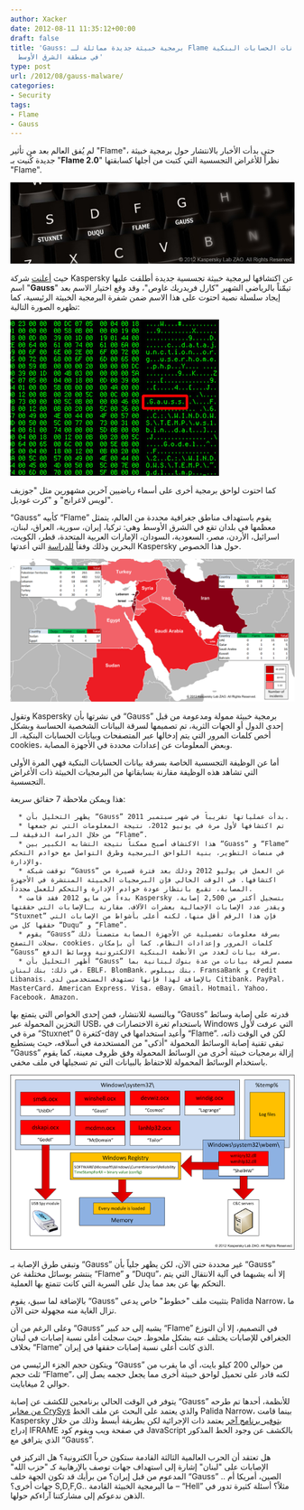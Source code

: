 ```yaml
---
author: Xacker
date: 2012-08-11 11:35:12+00:00
draft: false
title: 'Gauss: برمجية خبيثة جديدة مماثلة لـ Flame تتخصص في سرق بيانات الحسابات البنكية
  في منطقة الشرق الأوسط'
type: post
url: /2012/08/gauss-malware/
categories:
- Security
tags:
- Flame
- Gauss
---
```


لم يُفق العالم بعد من تأثير "Flame"، حتى بدأت الأخبار بالانتشار حول برمجية خبيثة جديدة كُنيت بـ "**Flame 2.0**" نظراً للأغراض التجسسية التي كتبت من أجلها كسابقتها "Flame".




[
![](208193775.jpg)
](208193775.jpg)




حيث [أعلنت](http://www.kaspersky.com/about/news/virus/2012/Kaspersky_Lab_and_ITU_Discover_Gauss_A_New_Complex_Cyber_Threat_Designed_to_Monitor_Online_Banking_Accounts) شركة Kaspersky عن اكتشافها لبرمجية خبيثة تجسسية جديدة أطلقت عليها اسم "**Gauss**" تيمّناً بالرياضي الشهير "كارل فريدريك غاوص"، وقد وقع اختيار الاسم بعد إيجاد سلسلة نصية احتوت على هذا الاسم ضمن شفرة البرمجية الخبيثة الرئيسية، كما تظهره الصورة التالية:




[![ظهور اسم الرياضي "Gauss" في الشفرة الخبيثة](httpwwwsecurelistcom-image.n.jpg)
](httpwwwsecurelistcom-image.n.jpg)




كما احتوت لواحق برمجية أخرى على أسماء رياضيين آخرين مشهورين مثل "جوزيف لويس لاغرانج" و "كرت غوديل".




“Gauss” كأبيه “Flame” يقوم باستهداف مناطق جغرافية محددة من العالم، يتمثل معظمها في بلدان تقع في الشرق الأوسط وهي: تركيا، إيران، سورية، العراق، لبنان، اسرائيل، الأردن، مصر، السعودية، السودان، الإمارات العربية المتحدة، قطر، الكويت، البحرين وذلك وفقاً [للدراسة](http://www.securelist.com/en/analysis/204792238/Gauss_Abnormal_Distribution) التي أعدتها Kaspersky حول هذا الخصوص.




[![التوزع الجغرافي للإصابات التي حققها "Gauss" مركّزة في الشرق الأوسط](gauss_infections.png)
](gauss_infections.png)




وتقول Kaspersky في نشرتها بأن “Gauss” برمجية خبيثة ممولة ومدعومة من قبل إحدى الدول أو الجهات الثرية، تم تصميمها لسرقة البيانات الشخصية الحساسة وبشكل أخص كلمات المرور التي يتم إدخالها عبر المتصفحات وبيانات الحسابات البنكية، الـ cookies، وبعض المعلومات عن إعدادات محددة في الأجهزة المصابة.




أما عن الوظيفة التجسسية الخاصة بسرقة بيانات الحسابات البنكية فهي المرة الأولى التي تشاهد هذه الوظيفة مقارنة بسابقاتها من البرمجيات الخبيثة ذات الأغراض التجسسية.




هذا ويمكن ملاحظة 7 حقائق سريعة:




<!-- more -->






	  * يظهر التحليل بأن “Gauss” بدأت عملياتها تقريباً في شهر سبتمبر 2011.
	  * تم اكتشافها لأول مرة في يونيو 2012، نتيجة المعلومات التي تم جمعها من خلال الدراسة الدقيقة لـ “Flame”.
	  * هذا الاكتشاف أصبح ممكناً نتيجة التشابه الكبير بين “Guass” و “Flame” في منصات التطوير، بنية اللواحق البرمجية وطرق التواصل مع خوادم التحكم والإدارة.
	  * توقفت شبكة “Gauss” عن العمل في يوليو 2012 وذلك بعد فترة قصيرة من اكتشافها. في الوقت الحالي فإن البرمجيات الخبيثة المنتشرة في الأجهزة المصابة، تقبع بانتظار عودة خوادم الإدارة والتحكم للعمل مجدداً.
	  * بدءاً من مايو 2012 فقد قامت Kaspersky بتسجيل أكثر من 2,500 إصابة، ويقدر عدد الإصابات الإجمالية بعشرات الآلاف. مقارنة بـالإصابات التي حققتها “Stuxnet” فإن هذا الرقم أقل منها، لكنه أعلى بأشواط من الإصابات التي حققها كل من “Duqu” و “Flame”.
	  * يقوم “Gauss” بسرقة معلومات تفصيلية عن الأجهزة المصابة متضمناً ذلك سجلات التصفح، cookies، كلمات المرور وإعدادات النظام. كما أن بإمكان “Gauss” سرقة بيانات لعدد من الأنظمة البنكية الالكترونية ووسائط الدفع.
	  * أظهر التحليل بأن “Gauss” مصمم لسرقة بيانات من عدة بنوك لبنانية بما في ذلك: بنك لبنان، EBLF، BlomBank، بنك بيبلوس، FransaBank و Credit Libanais. بالإضافة لهذا فإنها تستهدف المستخدمين لدى Citibank، PayPal، MasterCard، American Express، Visa، eBay، Gmail، Hotmail، Yahoo، Facebook، Amazon.



وبالنسبة للانتشار، فمن إحدى الخواص التي يتمتع بها “Gauss” قدرته على إصابة وسائط التخزين المحمولة عبر USB، باستخدام ثغرة الاختصارات في Windows التي عرفت لأول مرة في “Stuxnet” كثغرة 0-day وأعيد استخدامها في “Flame”. لكن في الوقت ذاته، تبقى تقنية إصابة الوسائط المحمولة "أذكى" من المستخدمة في أسلافه، حيث يستطيع “Gauss” إزالة برمجيات خبيثة أخرى من الوسائط المحمولة وفق ظروف معينة، كما يقوم باستخدام الوسائط المحمولة للاحتفاظ بالبيانات التي تم تسجيلها في ملف مخفي.




[![اللواحق البرمجية الخبيثة](208193770.png)
](208193770.png)




وتبقى طرق الإصابة بـ “Gauss” غير محددة حتى الآن، لكن يظهر جلياً بأن “Gauss” ينتشر بوسائل مختلفة عن “Flame” و “Duqu”، إلا أنه يشبهما في آلية الانتقال التي يتم التحكم بها عن بعد مما يدل على السرية التي كانت تتمتع بها العملية.




بالإضافة لما سبق، يقوم “Gauss” بتثبيت ملف "خطوط" خاص يدعى Palida Narrow، ما تزال الغاية منه مجهولة حتى الآن.




وعلى الرغم من أن “Gauss” يشبه إلى حد كبير “Flame” في التصميم، إلا أن التوزع الجغرافي للإصابات يختلف عنه بشكل ملحوظ. حيث سجلت أعلى نسبة إصابات في لبنان بخلاف “Flame” الذي كانت أعلى نسبة إصابات حققها في إيران.




ويتكون حجم الجزء الرئيسي من “Gauss” من حوالي 200 كيلو بايت، أي ما يقرب من ثلث حجم “Flame”، لكنه قادر على تحميل لواحق خبيثة أخرى مما يجعل حجمه يصل إلى حوالي 2 ميغابايت.




يتوفر في الوقت الحالي برنامجين للكشف عن إصابة “Gauss” للأنظمة، أحدها تم طرحه [من مخابر CrySys](http://gauss.crysys.hu/results.php) والذي يعتمد على البحث عن ملف الخط Palida Narrow، بينما قامت Kaspersky [بتوفير برنامج آخر](https://www.securelist.com/en/blog/724/Online_Detection_of_Gauss) يعتمد ذات الإجرائية لكن بطريقة أبسط وذلك من خلال إدراج IFRAME في صفحة ويب ويقوم كود JavaScript بالكشف عن وجود الخط المذكور الذي يترافق مع “Gauss”.




هل تعتقد أن الحرب العالمية الثالثة القادمة ستكون حرباً الكترونية؟ هل التركيز في الإصابات على "لبنان" إشارة إلى استهداف جهات توصف بالإرهابية كـ "حزب الله" المدعوم من قبل إيران؟ من برأيك قد تكون الجهة خلف “Gauss” .. الصين، أمريكا أم جهات أخرى؟ S,D,F,G.. ما البرمجية الخبيثة القادمة – “Hell” مثلاً؟ أسئلة كثيرة تدور في الذهن ندعوكم إلى مشاركتنا آراءكم حولها.
